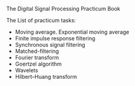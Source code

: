 The Digital Signal Processing Practicum Book

The List of practicum tasks:
* Moving average. Exponential moving average
* Finite impulse response filtering
* Synchronous signal filtering
* Matched-filtering
* Fourier transform
* Goertzel algorithm
* Wavelets
* Hilbert–Huang transform
